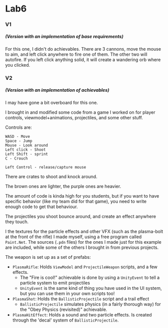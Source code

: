 ﻿# Lab6
### V1
##### (Version with an implementation of base requirements)
For this one, I didn't do achievables. There are 3 cannons, move the mouse to aim, and left click anywhere to fire one of them. The other two will autofire.
If you left click anything solid, it will create a wandering orb where you clicked.

### V2
##### (Version with an implementation of achievables)
I may have gone a bit overboard for this one. 

I brought in and modified some code from a game I worked on for player controls, viewmodel+animations, projectiles, and some other stuff.

Controls are:
```
WASD - Move
Space - Jump
Mouse - Look around
Left click - Shoot
Left Shift - sprint
C - Crouch

Left Control - release/capture mouse
```
There are crates to shoot and knock around.

The brown ones are lighter, the purple ones are heavier.

The amount of code is kinda high for you students, but if you want to have specific behavior (like my team did for that game), you need to write enough code to get that behaviour.

The projectiles you shoot bounce around, and create an effect anywhere they touch.

I the textures for the particle effects and other VFX (such as the plasma-bolt at the front of the rifle) I made myself, using a free program called `Paint.Net`. The sources (`.pdn` files) for the ones I made just for this example are included, while some of the others I brought in from previous projects.

The weapon is set up as a set of prefabs:
- `PlasmaRifle`: Holds `ViewModel` and `ProjectileWeapon` scripts, and a few effects.
	- The "Fire is cool!" achievable is done by using a `UnityEvent` to tell a particle system to emit projectiles
	- `UnityEvent` is the same kind of thing you have used in the UI system, but you can use them in your own scripts too!
- `PlasmaShot`: Holds the `BallisticProjectile` script and a trail effect
	- `BallisticProjectile` simulates physics (in a fairly thorough way) for the "Obey Physics (revisited)" achievable.
- `PlasmaHitEffect`: Holds a sound and two particle effects. Is created through the 'decal' system of `BallisticProjectile`.

